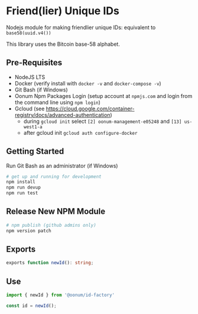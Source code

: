 # Friend(lier) Unique IDs

Nodejs module for making friendlier unique IDs: equivalent to `base58(uuid.v4())`

This library uses the Bitcoin base-58 alphabet.

## Pre-Requisites

*   NodeJS LTS
*   Docker (verify install with ```docker -v``` and ```docker-compose -v```)
*   Git Bash  (if Windows)
*   Oonum Npm Packages Login (setup account at ```npmjs.com``` and login from the command line using ```npm login```)
*   Gcloud (see <https://cloud.google.com/container-registry/docs/advanced-authentication>)
    *   during ``gcloud init`` select ```[2] oonum-management-e05248``` and  ```[13] us-west1-a```
    *   after gcloud init ```gcloud auth configure-docker```

## Getting Started

Run Git Bash as an administrator (if Windows)  

```bash
# get up and running for development
npm install
npm run devup
npm run test
```
## Release New NPM Module
```bash
# npm publish (github admins only)
npm version patch
```

## Exports

```typescript
exports function newId(): string;
```
## Use
```typescript
import { newId } from '@oonum/id-factory'

const id = newId();
```


